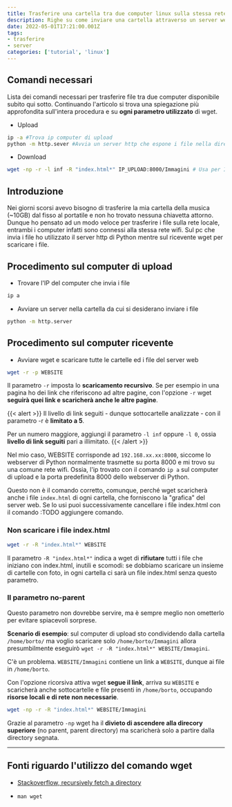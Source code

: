 ```yaml
---
title: Trasferire una cartella tra due computer linux sulla stessa rete locale con wget e http.server
description: Righe su come inviare una cartella attraverso un server web Python e wget sul computer ricevente, per due computer sulla stessa rete locale.
date: 2022-05-01T17:21:00.001Z
tags:
- trasferire
- server
categories: ['tutorial', 'linux']
---
```


## Comandi necessari

Lista dei comandi necessari per trasferire file tra due computer disponibile subito qui sotto. Continuando l'articolo si trova una spiegazione più approfondita sull'intera procedura e su **ogni parametro utilizzato** di wget.

* Upload

```bash
ip -a #Trova ip computer di upload
python -m http.sever #Avvia un server http che espone i file nella directory corrente
```

* Download

```bash
wget -np -r -l inf -R "index.html*" IP_UPLOAD:8000/Immagini # Usa per IP_UPLOAD l'ip trovato con ip -a
```

## Introduzione

Nei giorni scorsi avevo bisogno di trasferire la mia cartella della musica (~10GB) dal fisso al portatile e non ho trovato nessuna chiavetta attorno. Dunque ho pensato ad un modo veloce per trasferire i file sulla rete locale, entrambi i computer infatti sono connessi alla stessa rete wifi. Sul pc che invia i file ho utilizzato il server http di Python mentre sul ricevente wget per scaricare i file.

## Procedimento sul computer di upload

* Trovare l'IP del computer che invia i file

```bash
ip a
```

* Avviare un server nella cartella da cui si desiderano inviare i file

```bash
python -m http.server
```

## Procedimento sul computer ricevente

* Avviare wget e scaricare tutte le cartelle ed i file del server web

```bash
wget -r -p WEBSITE
```

Il parametro `-r` imposta lo **scaricamento recursivo**. Se per esempio in una pagina ho dei link che riferiscono ad altre pagine, con l'opzione `-r` wget **seguirà quei link e scaricherà anche le altre pagine**.

{{< alert >}}
Il livello di link seguiti - dunque sottocartelle analizzate - con il parametro -r è **limitato a 5**. 

Per un numero maggiore, aggiungi il parametro `-l inf` oppure `-l 0`, ossia **livello di link seguiti** pari a illimitato.
{{< /alert >}}


Nel mio caso, WEBSITE corrisponde ad `192.168.xx.xx:8000`, siccome lo webserver di Python normalmente trasmette su porta 8000 e mi trovo su una comune rete wifi. Ossia, l'ip trovato con il comando `ip a` sul computer di upload e la porta predefinita 8000 dello webserver di Python.

Questo non è il comando corretto, comunque, perché wget scaricherà anche i file `index.html` di ogni cartella, che forniscono la "grafica" del server web. Se lo usi puoi successivamente cancellare i file index.html con il comando :TODO aggiungere comando.

### Non scaricare i file index.html

```bash
wget -r -R "index.html*" WEBSITE
```

Il parametro `-R "index.html*"` indica a wget di **rifiutare** tutti i file che iniziano con index.html, inutili e scomodi: se dobbiamo scaricare un insieme di cartelle con foto, in ogni cartella ci sarà un file index.html senza questo parametro.

### Il parametro no-parent

Questo parametro non dovrebbe servire, ma è sempre meglio non ometterlo per evitare spiacevoli sorprese.

**Scenario di esempio**: sul computer di upload sto condividendo dalla cartella `/home/borto/` ma voglio scaricare solo `/home/borto/Immagini` allora presumbilmente eseguirò `wget -r -R "index.html*" WEBSITE/Immagini`.

C'è un problema. `WEBSITE/Immagini` contiene un link a `WEBSITE`, dunque ai file in `/home/borto`. 

Con l'opzione ricorsiva attiva wget **segue il link**, arriva su `WEBSITE` e scaricherà anche sottocartelle e file presenti in `/home/borto`, occupando **risorse locali e di rete non necessarie**.

```bash
wget -np -r -R "index.html*" WEBSITE/Immagini
```

Grazie al parametro `-np` wget ha il **divieto di ascendere alla direcory superiore** (no parent, parent directory) ma scaricherà solo a partire dalla directory segnata.

---


## Fonti riguardo l'utilizzo del comando wget

* [Stackoverflow, recursively fetch a directory](https://stackoverflow.com/questions/273743/using-wget-to-recursively-fetch-a-directory-with-arbitrary-files-in-it)

* `man wget`
